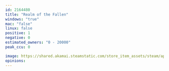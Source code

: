 ```yaml
---
id: 2164480
title: "Realm of the Fallen"
windows: "true"
mac: "false"
linux: false
positive: 1
negative: 0
estimated_owners: "0 - 20000"
peak_ccu: 0

image: https://shared.akamai.steamstatic.com/store_item_assets/steam/apps/2164480/header.jpg?t=1701685853
opinions:
---
```

